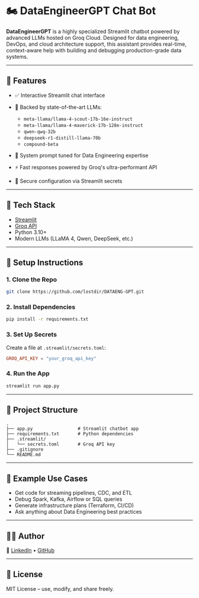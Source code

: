 # 🏍️ DataEngineerGPT Chat Bot

**DataEngineerGPT** is a highly specialized Streamlit chatbot powered by advanced LLMs hosted on Groq Cloud. Designed for data engineering, DevOps, and cloud architecture support, this assistant provides real-time, context-aware help with building and debugging production-grade data systems.

---

## 🚀 Features

* ✅ Interactive Streamlit chat interface
* 🤖 Backed by state-of-the-art LLMs:

  * `meta-llama/llama-4-scout-17b-16e-instruct`
  * `meta-llama/llama-4-maverick-17b-128e-instruct`
  * `qwen-qwq-32b`
  * `deepseek-r1-distill-llama-70b`
  * `compound-beta`
* 🧠 System prompt tuned for Data Engineering expertise
* ⚡ Fast responses powered by Groq's ultra-performant API
* 🔐 Secure configuration via Streamlit secrets

---

## 🧰 Tech Stack

* [Streamlit](https://streamlit.io/)
* [Groq API](https://console.groq.com/)
* Python 3.10+
* Modern LLMs (LLaMA 4, Qwen, DeepSeek, etc.)

---

## 🔧 Setup Instructions

### 1. Clone the Repo

```bash
git clone https://github.com/lostdir/DATAENG-GPT.git
```

### 2. Install Dependencies

```bash
pip install -r requirements.txt
```

### 3. Set Up Secrets

Create a file at `.streamlit/secrets.toml`:

```toml
GROQ_API_KEY = "your_groq_api_key"
```

### 4. Run the App

```bash
streamlit run app.py
```

---

## 📁 Project Structure

```
.
├── app.py                 # Streamlit chatbot app
├── requirements.txt       # Python dependencies
├── .streamlit/
│   └── secrets.toml       # Groq API key
├── .gitignore
└── README.md
```

---

## 📌 Example Use Cases

* Get code for streaming pipelines, CDC, and ETL
* Debug Spark, Kafka, Airflow or SQL queries
* Generate infrastructure plans (Terraform, CI/CD)
* Ask anything about Data Engineering best practices

---

## 👨‍💼 Author

🔗 [LinkedIn](https://linkedin.com/in/harshalkh192) • [GitHub](https://github.com/lostdir)

---

## 📝 License

MIT License – use, modify, and share freely.
